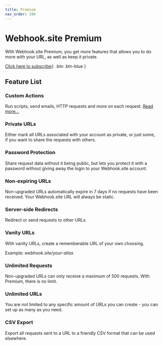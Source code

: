 ```yaml
---
title: Premium
nav_order: 390
---
```


# Webhook.site Premium

With Webhook.site Premium, you get more features that allows you to do more with your URL, as well as keep it private.

[Click here to subscribe](https://webhook.site/register){: .btn .btn-blue }

## Feature List

### Custom Actions 
Run scripts, send emails, HTTP requests and more on each request. [Read more...](/custom-actions.html)

### Private URLs 
Either mark all URLs associated with your account as private, or just some, if you want to share the requests with others.

### Password Protection 
Share request data without it being public, but lets you protect it with a password without giving away the login to your Webhook.site account.

### Non-expiring URLs 
Non-upgraded URLs automatically expire in 7 days if no requests have been received. Your Webhook.site URL will always be static.

### Server-side Redirects 
Redirect or send requests to other URLs.

### Vanity URLs 
With vanity URLs, create a rememberable URL of your own choosing.

Example: *webhook.site/your-alias*

### Unlimited Requests 
Non-upgraded URLs can only receive a maximum of 500 requests. With Premium, there is no limit.

### Unlimited URLs 
You are not limited to any specific amount of URLs you can create - you can set up as many as you need.

### CSV Export
Export all requests sent to a URL to a friendly CSV format that can be used elsewhere.